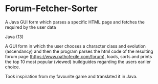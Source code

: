 # Forum-Fetcher-Sorter
A Java GUI form which parses a specific HTML page and fetches the required by the user data

Java (13)

A GUI form in which the user chooses a character class and evolution (ascendancy) and then the program parses the html code of the resulting forum page (https://www.pathofexile.com/forum), loads, sorts and prints the top 10 most popular (viewed) buildguides regarding the users earlier choice.

Took inspiration from my favourite game and translated it in Java.
